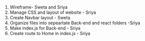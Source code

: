1. Wireframe- Sweta and Sriya
2. Manage CSS and layout of website - Sriya
3.  Create Navbar layout - Sweta
4.  Organize files into sepeartate Back-end and react folders -Sriya
5. Make index.js for Back-end - Sriya
6. Create route to Home in index.js - Sriya
